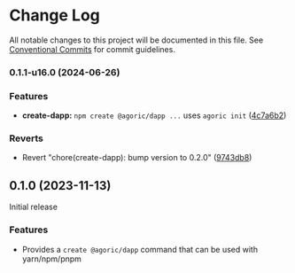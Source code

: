 # Change Log

All notable changes to this project will be documented in this file.
See [Conventional Commits](https://conventionalcommits.org) for commit guidelines.

### 0.1.1-u16.0 (2024-06-26)


### Features

* **create-dapp:** `npm create @agoric/dapp ...` uses `agoric init` ([4c7a6b2](https://github.com/Agoric/agoric-sdk/commit/4c7a6b24a9190e95d9e6706298b9ca8411f6c693))


### Reverts

* Revert "chore(create-dapp): bump version to 0.2.0" ([9743db8](https://github.com/Agoric/agoric-sdk/commit/9743db8e25178d7c6a860011dc4388d038010881))



## 0.1.0 (2023-11-13)

Initial release

### Features

- Provides a `create @agoric/dapp` command that can be used with yarn/npm/pnpm
